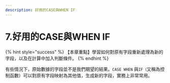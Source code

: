 ```yaml
---
description: 好用的CASE與WHEN IF
---
```


# 7.好用的CASE與WHEN IF

{% hint style="success" %}
【本章重點】學習如何對原有字段重新處理為新的字段，以及在計算中加入判斷條件。
{% endhint %}

有些情況下，原始數據的字段並不是我們期望的結果。`CASE WHEN` 與`IF（`又稱為控制函數）可以對原有字段映射為其他值，生成新的字段，實務上非常常用。
